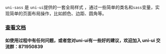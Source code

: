 `uni-sass` 是 `uni-ui`提供的一套全局样式 ，通过一些简单的类名和`sass`变量，实现简单的页面布局操作，比如颜色、边距、圆角等。

### [查看文档](https://uniapp.dcloud.io/component/uniui/uni-sass)

#### 如使用过程中有任何问题，或者您对uni-ui有一些好的建议，欢迎加入 uni-ui 交流群：871950839 